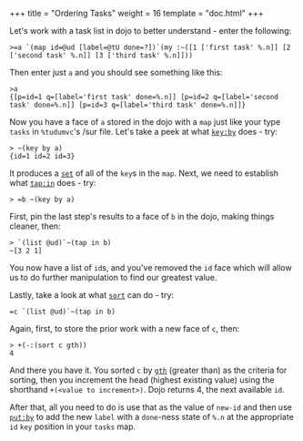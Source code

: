 +++
title = "Ordering Tasks"
weight = 16
template = "doc.html"
+++

Let's work with a task list in dojo to better understand - enter the following:
```hoon
>=a `(map id=@ud [label=@tU done=?])`(my :~([1 ['first task' %.n]] [2 ['second task' %.n]] [3 ['third task' %.n]]))
```
Then enter just `a` and you should see something like this:
```hoon
>a
{[p=id=1 q=[label='first task' done=%.n]] [p=id=2 q=[label='second task' done=%.n]] [p=id=3 q=[label='third task' done=%.n]]}
```

Now you have a face of `a` stored in the dojo with a `map` just like your type `tasks` in `%tudumvc`'s /sur file.  Let's take a peek at what [`key:by`](https://github.com/urbit/urbit/blob/fab9a47a925f73f026c39f124e543e009d211978/pkg/arvo/sys/hoon.hoon#L1751) does - try:
```hoon
> ~(key by a)
{id=1 id=2 id=3}
```

It produces a [`set`](https://github.com/urbit/urbit/blob/fab9a47a925f73f026c39f124e543e009d211978/pkg/arvo/sys/hoon.hoon#L1915) of all of the `key`s in the `map`. Next, we need to establish what [`tap:in`](https://github.com/urbit/urbit/blob/fab9a47a925f73f026c39f124e543e009d211978/pkg/arvo/sys/hoon.hoon#L1410) does - try:
```hoon
> =b ~(key by a)
```
First, pin the last step's results to a face of `b` in the dojo, making things cleaner, then:
```hoon
> `(list @ud)`~(tap in b)
~[3 2 1]
```

You now have a list of `id`s, and you've removed the `id` face which will allow us to do further manipulation to find our greatest value. 

Lastly, take a look at what [`sort`](https://github.com/urbit/urbit/blob/fab9a47a925f73f026c39f124e543e009d211978/pkg/arvo/sys/hoon.hoon#L739) can do - try:
```hoon
=c `(list @ud)`~(tap in b)
```
Again, first, to store the prior work with a new face of `c`, then:
```
> +(-:(sort c gth))
4
```

And there you have it. You sorted `c` by [`gth`](https://github.com/urbit/urbit/blob/fab9a47a925f73f026c39f124e543e009d211978/pkg/arvo/sys/hoon.hoon#L2691) (greater than) as the criteria for sorting, then you increment the head (highest existing value) using the shorthand `+(<value to increment>)`. Dojo returns 4, the next available `id`.

After that, all you need to do is use that as the value of `new-id` and then use [`put:by`](https://github.com/urbit/urbit/blob/fab9a47a925f73f026c39f124e543e009d211978/pkg/arvo/sys/hoon.hoon#L1632) to add the new `label` with a `done`-ness state of `%.n` at the appropriate `id` `key` position in your `tasks` map.